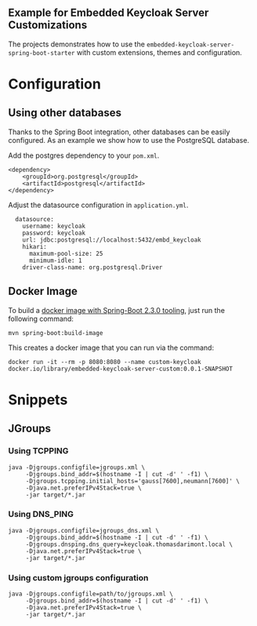 Example for Embedded Keycloak Server Customizations
---

The projects demonstrates how to use the `embedded-keycloak-server-spring-boot-starter` with
custom extensions, themes and configuration.

# Configuration

## Using other databases

Thanks to the Spring Boot integration, other databases can be easily configured.
As an example we show how to use the PostgreSQL database. 

Add the postgres dependency to your `pom.xml`.
```
<dependency>
    <groupId>org.postgresql</groupId>
    <artifactId>postgresql</artifactId>
</dependency>
```

Adjust the datasource configuration in `application.yml`.
```
  datasource:
    username: keycloak
    password: keycloak
    url: jdbc:postgresql://localhost:5432/embd_keycloak
    hikari:
      maximum-pool-size: 25
      minimum-idle: 1
    driver-class-name: org.postgresql.Driver
```

## Docker Image

To build a [docker image with Spring-Boot 2.3.0 tooling](https://spring.io/blog/2020/05/15/spring-boot-2-3-0-available-now), just run the following command:
```
mvn spring-boot:build-image
```  

This creates a docker image that you can run via the command:
```
docker run -it --rm -p 8080:8080 --name custom-keycloak docker.io/library/embedded-keycloak-server-custom:0.0.1-SNAPSHOT
```

# Snippets

## JGroups

### Using TCPPING

```
java -Djgroups.configfile=jgroups.xml \
     -Djgroups.bind_addr=$(hostname -I | cut -d' ' -f1) \
     -Djgroups.tcpping.initial_hosts='gauss[7600],neumann[7600]' \
     -Djava.net.preferIPv4Stack=true \
     -jar target/*.jar
```

### Using DNS_PING

```
java -Djgroups.configfile=jgroups_dns.xml \
     -Djgroups.bind_addr=$(hostname -I | cut -d' ' -f1) \
     -Djgroups.dnsping.dns_query=keycloak.thomasdarimont.local \
     -Djava.net.preferIPv4Stack=true \
     -jar target/*.jar
```

### Using custom jgroups configuration

```
java -Djgroups.configfile=path/to/jgroups.xml \
     -Djgroups.bind_addr=$(hostname -I | cut -d' ' -f1) \
     -Djava.net.preferIPv4Stack=true \
     -jar target/*.jar
```
